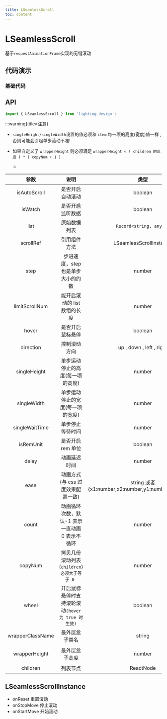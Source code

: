 ```yaml
---
title: LSeamlessScroll
toc: content
---
```


# LSeamlessScroll

基于`requestAnimationFrame`实现的无缝滚动

## 代码演示

### 基础代码

<code src='./demos/Demo1.tsx' ></code>

<!-- ### 移入暂停

<code src='./demos/Demo2.tsx' ></code>

### 单步滚动

<code src='./demos/Demo3.tsx' ></code>

### 动态数据

<code src='./demos/Demo4.tsx' ></code> -->

## API

```ts
import { LSeamlessScroll } from 'lighting-design';
```

:::warning{title=注意}

- `singleHeight/singleWidth`设置的值必须和 `item` 每一项的高度(宽度)值一样 , 否则可能会引起单步滚动不准!

- 如果自定义了 `wrapperHeight` 则必须满足 `wrapperHeight < ( children 的高度 ) * ( copyNum + 1 )`

  :::

|       参数       |                        说明                        |                         类型                         |        默认值         |
| :--------------: | :------------------------------------------------: | :--------------------------------------------------: | :-------------------: |
|   isAutoScroll   |                  是否开启自动滚动                  |                       boolean                        |        `true`         |
|     isWatch      |                  是否开启监听数据                  |                       boolean                        |        `true`         |
|       list       |                    原始数据列表                    |               `Record<string, any>[]`                |          `-`          |
|    scrollRef     |                    引用组件方法                    |               LSeamlessScrollInstance                |          `-`          |
|       step       |         步进速度，step 也是单步大小的约数          |                        number                        |          `1`          |
|  limitScrollNum  |            能开启滚动的 list 数组的长度            |                        number                        |          `3`          |
|      hover       |                  是否开启鼠标悬停                  |                       boolean                        |        `false`        |
|    direction     |                    控制滚动方向                    |               up , down , left , right               |        `'up'`         |
|   singleHeight   |          单步运动停止的高度(每一项的高度)          |                        number                        |          `-`          |
|   singleWidth    |          单步运动停止的宽度(每一项的宽度)          |                        number                        |          `-`          |
|  singleWaitTime  |                  单步停止等待时间                  |                        number                        |       `1000ms`        |
|    isRemUnit     |                 是否开启 rem 单位                  |                       boolean                        |        `false`        |
|      delay       |                    动画延迟时间                    |                        number                        |         `0ms`         |
|       ease       |         动画方式(与 css 过度效果配置一致)          | string 或者{x1:number,x2:number,y1:number,y2:number} |       `ease-in`       |
|      count       |   动画循环次数，默认-1 表示一直动画 0 表示不循环   |                        number                        |         `-1`          |
|     copyNum      |   拷贝几份滚动列表(`children`) `必须大于等于 0 `   |                        number                        |          `1`          |
|      wheel       | 开启鼠标悬停时支持滚轮滚动`(hover 为 true 时生效)` |                       boolean                        |        `false`        |
| wrapperClassName |                   最外层盒子类名                   |                        string                        |          `-`          |
|  wrapperHeight   |                   最外层盒子高度                   |                        number                        | `children 列表的高度` |
|     children     |                      列表节点                      |                      ReactNode                       |           -           |

## LSeamlessScrollInstance

- onReset 重置滚动
- onStopMove 停止滚动
- onStartMove 开始滚动
